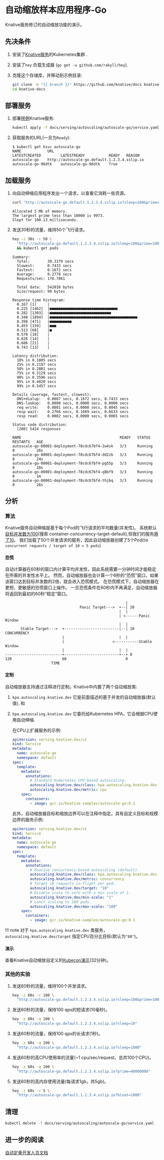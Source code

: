 # 自动缩放样本应用程序-Go

Knative服务修订的自动缩放功能的演示。

## 先决条件

1. 安装了[Knative服务](../../../install/yaml-install/serving/install-serving-with-yaml.md)的Kubernetes集群
   .
1. 安装了`hey` 负载生成器 (`go get -u github.com/rakyll/hey`).
1. 克隆这个存储库，并移动到示例目录:

     ```bash
     git clone -b "{{ branch }}" https://github.com/knative/docs knative-docs
     cd knative-docs
     ```

## 部署服务

1. 部署[样例](service.yaml)Knative服务:

     ```bash
     kubectl apply -f docs/serving/autoscaling/autoscale-go/service.yaml
     ```

1. 获取服务的URL(一旦为`Ready`):

     ```{ .bash .no-copy }
     $ kubectl get ksvc autoscale-go
     NAME            URL                                                LATESTCREATED         LATESTREADY           READY   REASON
     autoscale-go    http://autoscale-go.default.1.2.3.4.sslip.io    autoscale-go-96dtk    autoscale-go-96dtk    True
     ```

## 加载服务

1. 向自动伸缩应用程序发出一个请求，以查看它消耗一些资源。

     ```bash
     curl "http://autoscale-go.default.1.2.3.4.sslip.io?sleep=100&prime=10000&bloat=5"
     ```

     ```{ .bash .no-copy }
     Allocated 5 Mb of memory.
     The largest prime less than 10000 is 9973.
     Slept for 100.13 milliseconds.
     ```

1. 发送30秒的流量，维持50个飞行请求。

     ```bash
     hey -z 30s -c 50 \
       "http://autoscale-go.default.1.2.3.4.sslip.io?sleep=100&prime=10000&bloat=5" \
       && kubectl get pods
     ```

     ```{ .bash .no-copy }
     Summary:
       Total:        30.3379 secs
       Slowest:      0.7433 secs
       Fastest:      0.1672 secs
       Average:      0.2778 secs
       Requests/sec: 178.7861

       Total data:   542038 bytes
       Size/request: 99 bytes

     Response time histogram:
       0.167 [1]     |
       0.225 [1462]  |■■■■■■■■■■■■■■■■■■■■■■■■■■■■■■■
       0.282 [1303]  |■■■■■■■■■■■■■■■■■■■■■■■■■■■■
       0.340 [1894]  |■■■■■■■■■■■■■■■■■■■■■■■■■■■■■■■■■■■■■■■■
       0.398 [471]   |■■■■■■■■■■
       0.455 [159]   |■■■
       0.513 [68]    |■
       0.570 [18]    |
       0.628 [14]    |
       0.686 [21]    |
       0.743 [13]    |

     Latency distribution:
       10% in 0.1805 secs
       25% in 0.2197 secs
       50% in 0.2801 secs
       75% in 0.3129 secs
       90% in 0.3596 secs
       95% in 0.4020 secs
       99% in 0.5457 secs

     Details (average, fastest, slowest):
       DNS+dialup:   0.0007 secs, 0.1672 secs, 0.7433 secs
       DNS-lookup:   0.0000 secs, 0.0000 secs, 0.0000 secs
       req write:    0.0001 secs, 0.0000 secs, 0.0045 secs
       resp wait:    0.2766 secs, 0.1669 secs, 0.6633 secs
       resp read:    0.0002 secs, 0.0000 secs, 0.0065 secs

     Status code distribution:
       [200] 5424 responses
     ```

     ```{ .bash .no-copy }
     NAME                                             READY   STATUS    RESTARTS   AGE
     autoscale-go-00001-deployment-78cdc67bf4-2w4sk   3/3     Running   0          26s
     autoscale-go-00001-deployment-78cdc67bf4-dd2zb   3/3     Running   0          24s
     autoscale-go-00001-deployment-78cdc67bf4-pg55p   3/3     Running   0          18s
     autoscale-go-00001-deployment-78cdc67bf4-q8bf9   3/3     Running   0          1m
     autoscale-go-00001-deployment-78cdc67bf4-thjbq   3/3     Running   0          26s
     ```

## 分析

### 算法

Knative服务自动伸缩是基于每个Pod的飞行请求的平均数量(并发性)。
系统默认[目标并发数为100](https://github.com/knative/serving/blob/main/config/core/configmaps/autoscaler.yaml)(搜索 container-concurrency-target-default),但我们的服务[用了10](service.yaml#L25-L26)。
我们加载了50个并发请求的服务，因此自动缩放器创建了5个Pod(`50 concurrent requests / target of 10 = 5 pods`)

#### 恐慌

自动计算器在60秒的窗口内计算平均并发性，因此系统需要一分钟时间才能稳定在所需的并发性水平上。
然而，自动缩放器也会计算一个6秒的“恐慌”窗口，如果该窗口达到目标并发数的2倍，就会进入恐慌模式。
在恐慌模式下，自动缩放器在更短、更敏感的恐慌窗口上操作。
一旦恐慌条件在60秒内不再满足，自动缩放器将返回到最初的60秒“稳定”窗口。

```{ .bash .no-copy }
                                                       |
                                  Panic Target--->  +--| 20
                                                    |  |
                                                    | <------Panic Window
                                                    |  |
       Stable Target--->  +-------------------------|--| 10   CONCURRENCY
                          |                         |  |
                          |                      <-----------Stable Window
                          |                         |  |
--------------------------+-------------------------+--+ 0
120                       60                           0
                     TIME
```

#### 定制

自动缩放器支持通过注释进行定制。Knative中内置了两个自动缩放类:

1. `kpa.autoscaling.knative.dev` 它是前面描述的基于并发的自动缩放器(默认值), 和
2. `hpa.autoscaling.knative.dev` 它委托给Kubernetes HPA，它会根据CPU使用自动伸缩.

   在CPU上扩展服务的示例:

   ```yaml
   apiVersion: serving.knative.dev/v1
   kind: Service
   metadata:
     name: autoscale-go
     namespace: default
   spec:
     template:
       metadata:
         annotations:
           # Standard Kubernetes CPU-based autoscaling.
           autoscaling.knative.dev/class: hpa.autoscaling.knative.dev
           autoscaling.knative.dev/metric: cpu
       spec:
         containers:
           - image: gcr.io/knative-samples/autoscale-go:0.1
   ```

   此外，自动缩放器目标和缩放边界可以在注释中指定。具有自定义目标和规模边界的服务示例:

   ```yaml
   apiVersion: serving.knative.dev/v1
   kind: Service
   metadata:
     name: autoscale-go
     namespace: default
   spec:
     template:
       metadata:
         annotations:
           # Knative concurrency-based autoscaling (default).
           autoscaling.knative.dev/class: kpa.autoscaling.knative.dev
           autoscaling.knative.dev/metric: concurrency
           # Target 10 requests in-flight per pod.
           autoscaling.knative.dev/target: "10"
           # Disable scale to zero with a min scale of 1.
           autoscaling.knative.dev/min-scale: "1"
           # Limit scaling to 100 pods.
           autoscaling.knative.dev/max-scale: "100"
       spec:
         containers:
           - image: gcr.io/knative-samples/autoscale-go:0.1
   ```

!!! note
    对于 `hpa.autoscaling.knative.dev` 类服务， `autoscaling.knative.dev/target` 指定CPU百分比目标(默认为`"80"`)。

#### 演示

查看Knative自动缩放自定义的[Kubecon演示](https://youtu.be/OPSIPr-Cybs)(32分钟)。

### 其他的实验

1. 发送60秒的流量，维持100个并发请求。

     ```bash
     hey -z 60s -c 100 \
       "http://autoscale-go.default.1.2.3.4.sslip.io?sleep=100&prime=10000&bloat=5"
     ```

1. 发送60秒的流量，保持100 qps的短请求(10毫秒)。

     ```bash
     hey -z 60s -q 100 \
       "http://autoscale-go.default.1.2.3.4.sslip.io?sleep=10"
     ```

1. 发送60秒的流量，保持100 qps的长请求(1秒)。

     ```bash
     hey -z 60s -q 100 \
       "http://autoscale-go.default.1.2.3.4.sslip.io?sleep=1000"
     ```

1. 发送60秒的高CPU使用率的流量(~1 cpu/sec/request，总共100个CPU)。

     ```bash
     hey -z 60s -q 100 \
       "http://autoscale-go.default.1.2.3.4.sslip.io?prime=40000000"
     ```

2. 发送60秒的高内存使用流量(每请求1gb，共5gb)。

     ```bash
     hey -z 60s -c 5 \
       "http://autoscale-go.default.1.2.3.4.sslip.io?bloat=1000"
     ```

## 清理

```bash
kubectl delete -f docs/serving/autoscaling/autoscale-go/service.yaml
```

## 进一步的阅读

[自动定量开发人员文档](https://github.com/knative/serving/blob/main/docs/scaling/SYSTEM.md)
